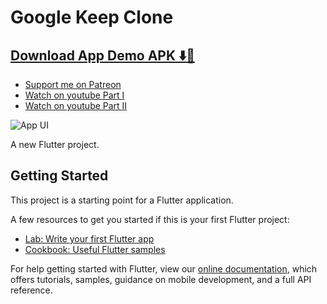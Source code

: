 # Google Keep Clone

## [Download App Demo APK ⬇️📱](https://drive.google.com/file/d/10qo_0JWp-kyu_8EicUAyeD6_PVjmiDhH/view)


- [Support me on Patreon](https://www.patreon.com/sopheamenvan?fan_landing=true)
- [Watch on youtube Part I](https://youtu.be/__pLy7sDXtM)
- [Watch on youtube Part II](https://youtu.be/noCfTltaDXc)

![App UI](https://user-images.githubusercontent.com/16510597/104329030-0b7caf80-551f-11eb-8010-4fc2687fdde1.jpg)

A new Flutter project.

## Getting Started

This project is a starting point for a Flutter application.

A few resources to get you started if this is your first Flutter project:

- [Lab: Write your first Flutter app](https://flutter.dev/docs/get-started/codelab)
- [Cookbook: Useful Flutter samples](https://flutter.dev/docs/cookbook)

For help getting started with Flutter, view our
[online documentation](https://flutter.dev/docs), which offers tutorials,
samples, guidance on mobile development, and a full API reference.
